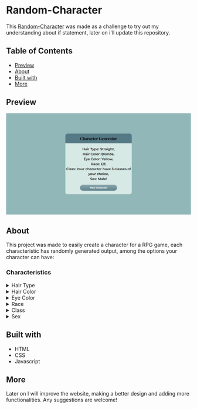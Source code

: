 # Random-Character

This [Random-Character](https://github.com/IgorDGomes/Random-Character) was made as a challenge to try out my understanding about if statement, later on i'll update this repository.

## Table of Contents

- [Preview](#preview)
- [About](#about)
- [Built with](#built-with)
- [More](#more)


## Preview

[![Desktop Preview](./assets/Desktop-Preview.png)](https://igordgomes.github.io/Random-Character/)


## About

This project was made to easily create a character for a RPG game, each characteristic has randomly generated output, among the options your character can have:

### Characteristics

<details>
<summary>Hair Type</summary>

  - Curly
  - Wavy
  - Straight
  - Bald
</details>

<details>
<summary>Hair Color</summary>

  - Black
  - Brown
  - Blonde
  - White
  - Ginger
</details>

<details>
<summary>Eye Color</summary>

  - Black
  - Blue
  - Green
  - Grey
  - Purple
  - Red
  - White
  - Brown
  - Yellow
  - Pink
  - Orange
</details>

<details>
<summary>Race</summary>

  - Elf
  - Human
  - Orc
  - Dwarf
  - Night Elf
  - DragonBorn
  - Fairy
  - Goblin
  - Half *(probability of ~ 9.72%)*
</details>

<details>
<summary>Class</summary>

  - Soldier
  - Knight
  - Barbarian
  - Paladin
  - Black Mage
  - White Mage
  - Red Mage
  - Rogue
  - Archer
  - Engineer
  - Fighter
  - Summoner
  - Tamer
  - No Class
  - 2 random classes *(probability of ~ 2%)*
  - 3 random classes *(probability of ~ 0.8%)*
  - 2 classes of your choice *(probability of ~ 0.63%)*
  - 3 classes of your choice *(probability of ~ 0.16%)* 
</details>

<details>
<summary>Sex</summary>

  - Male
  - Female
</details>

## Built with

- HTML
- CSS
- Javascript

## More

Later on I will improve the website, making a better design and adding more functionalities. Any suggestions are welcome!